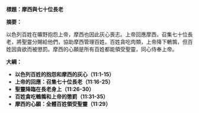 **標題：摩西與七十位長老**

**摘要：**

以色列百姓在曠野抱怨上帝，摩西也因此灰心喪志。上帝回應摩西，召集七十位長老，將聖靈分賜給他們，協助摩西管理百姓。百姓貪吃肉類，上帝降下鵪鶉，但百姓因貪欲而被懲罰。摩西的心願是所有百姓都能領受聖靈，同心侍奉上帝。

**大綱：**

* **以色列百姓的抱怨和摩西的灰心（11:1-15）**
* **上帝的回應：召集七十位長老（11:16-25）**
* **聖靈降臨在長老身上（11:26-30）**
* **百姓貪吃鵪鶉和上帝的懲罰（11:31-35）**
* **摩西的心願：全體百姓領受聖靈（11:29）**